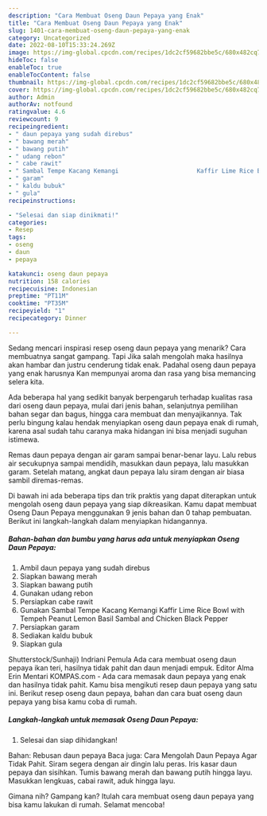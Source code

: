 ```yaml
---
description: "Cara Membuat Oseng Daun Pepaya yang Enak"
title: "Cara Membuat Oseng Daun Pepaya yang Enak"
slug: 1401-cara-membuat-oseng-daun-pepaya-yang-enak
category: Uncategorized
date: 2022-08-10T15:33:24.269Z
image: https://img-global.cpcdn.com/recipes/1dc2cf59682bbe5c/680x482cq70/oseng-daun-pepaya-foto-resep-utama.jpg
hideToc: false
enableToc: true
enableTocContent: false
thumbnail: https://img-global.cpcdn.com/recipes/1dc2cf59682bbe5c/680x482cq70/oseng-daun-pepaya-foto-resep-utama.jpg
cover: https://img-global.cpcdn.com/recipes/1dc2cf59682bbe5c/680x482cq70/oseng-daun-pepaya-foto-resep-utama.jpg
author: Admin
authorAv: notfound
ratingvalue: 4.6
reviewcount: 9
recipeingredient:
- " daun pepaya yang sudah direbus"
- " bawang merah"
- " bawang putih"
- " udang rebon"
- " cabe rawit"
- " Sambal Tempe Kacang Kemangi                      Kaffir Lime Rice Bowl with Tempeh Peanut Lemon Basil Sambal and Chicken Black Pepper"
- " garam"
- " kaldu bubuk"
- " gula"
recipeinstructions:

- "Selesai dan siap dinikmati!"
categories:
- Resep
tags:
- oseng
- daun
- pepaya

katakunci: oseng daun pepaya 
nutrition: 158 calories
recipecuisine: Indonesian
preptime: "PT11M"
cooktime: "PT35M"
recipeyield: "1"
recipecategory: Dinner

---
```



Sedang mencari inspirasi resep oseng daun pepaya yang menarik? Cara membuatnya sangat gampang. Tapi Jika salah mengolah maka hasilnya akan hambar dan justru cenderung tidak enak. Padahal oseng daun pepaya yang enak harusnya Kan mempunyai aroma dan rasa yang bisa memancing selera kita.


Ada beberapa hal yang sedikit banyak berpengaruh terhadap kualitas rasa dari oseng daun pepaya, mulai dari jenis bahan, selanjutnya pemilihan bahan segar dan bagus, hingga cara membuat dan menyajikannya. Tak perlu bingung kalau hendak menyiapkan oseng daun pepaya enak di rumah, karena asal sudah tahu caranya maka hidangan ini bisa menjadi suguhan istimewa.

Remas daun pepaya dengan air garam sampai benar-benar layu. Lalu rebus air secukupnya sampai mendidih, masukkan daun pepaya, lalu masukkan garam. Setelah matang, angkat daun pepaya lalu siram dengan air biasa sambil diremas-remas.


Di bawah ini ada beberapa tips dan trik praktis yang dapat diterapkan untuk mengolah oseng daun pepaya yang siap dikreasikan. Kamu dapat membuat Oseng Daun Pepaya menggunakan 9 jenis bahan dan 0 tahap pembuatan. Berikut ini langkah-langkah dalam menyiapkan hidangannya.

<!--inarticleads1-->

##### Bahan-bahan dan bumbu yang harus ada untuk menyiapkan Oseng Daun Pepaya:

1. Ambil  daun pepaya yang sudah direbus
1. Siapkan  bawang merah
1. Siapkan  bawang putih
1. Gunakan  udang rebon
1. Persiapkan  cabe rawit
1. Gunakan  Sambal Tempe Kacang Kemangi                      Kaffir Lime Rice Bowl with Tempeh Peanut Lemon Basil Sambal and Chicken Black Pepper
1. Persiapkan  garam
1. Sediakan  kaldu bubuk
1. Siapkan  gula


Shutterstock/Sunhaji) Indriani Pemula Ada cara membuat oseng daun pepaya ikan teri, hasilnya tidak pahit dan daun menjadi empuk. Editor Alma Erin Mentari KOMPAS.com - Ada cara memasak daun pepaya yang enak dan hasilnya tidak pahit. Kamu bisa mengikuti resep daun pepaya yang satu ini. Berikut resep oseng daun pepaya, bahan dan cara buat oseng daun pepaya yang bisa kamu coba di rumah. 

<!--inarticleads2-->

##### Langkah-langkah untuk memasak Oseng Daun Pepaya:


1. Selesai dan siap dihidangkan!

Bahan: Rebusan daun pepaya Baca juga: Cara Mengolah Daun Pepaya Agar Tidak Pahit. Siram segera dengan air dingin lalu peras. Iris kasar daun pepaya dan sisihkan. Tumis bawang merah dan bawang putih hingga layu. Masukkan lengkuas, cabai rawit, aduk hingga layu. 

Gimana nih? Gampang kan? Itulah cara membuat oseng daun pepaya yang bisa kamu lakukan di rumah. Selamat mencoba!
